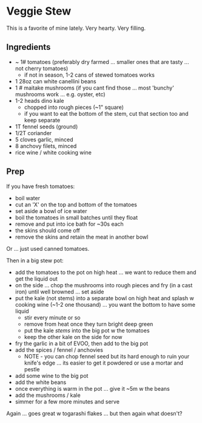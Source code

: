 # Veggie Stew

This is a favorite of mine lately. Very hearty. Very filling.

## Ingredients

- ~ 1# tomatoes (preferably dry farmed ... smaller ones that are tasty ... not cherry tomatoes)
    - if not in season, 1-2 cans of stewed tomatoes works
- 1 28oz can white canellini beans
- 1 # maitake mushrooms (if you cant find those ... most 'bunchy' mushrooms work ... e.g. oyster, etc)
- 1-2 heads dino kale
    - chopped into rough pieces (~1" square)
    - if you want to eat the bottom of the stem, cut that section too and keep separate
- 1T fennel seeds (ground)
- 1/2T coriander
- 5 cloves garlic, minced
- 8 anchovy filets, minced
- rice wine / white cooking wine

## Prep

If you have fresh tomatoes:

- boil water
- cut an 'X' on the top and bottom of the tomatoes
- set aside a bowl of ice water
- boil the tomatoes in small batches until they float
- remove and put into ice bath for ~30s each
- the skins should come off
- remove the skins and retain the meat in another bowl

Or ... just used canned tomatoes.

Then in a big stew pot:

- add the tomatoes to the pot on high heat ... we want to reduce them and get the liquid out
- on the side ... chop the mushrooms into rough pieces and fry (in a cast iron) until well browned ... set aside
- put the kale (not stems) into a separate bowl on high heat and splash
w cooking wine (~1-2 one thousand) ... you want the bottom to have some liquid
	- stir every minute or so
	- remove from heat once they turn bright deep green
	- put the kale _stems_ into the big pot w the tomatoes
	- keep the other kale on the side for now
- fry the garlic in a bit of EVOO, then add to the big pot
- add the spices / fennel / anchovies
	- NOTE - you can chop fennel seed but its hard enough to ruin your knife's
	edge ... its easier to get it powdered or use a mortar and pestle
- add some wine to the big pot
- add the white beans
- once everything is warm in the pot ... give it ~5m w the beans
- add the mushrooms / kale
- simmer for a few more minutes and serve

Again ... goes great w togarashi flakes ... but then again what doesn't?
